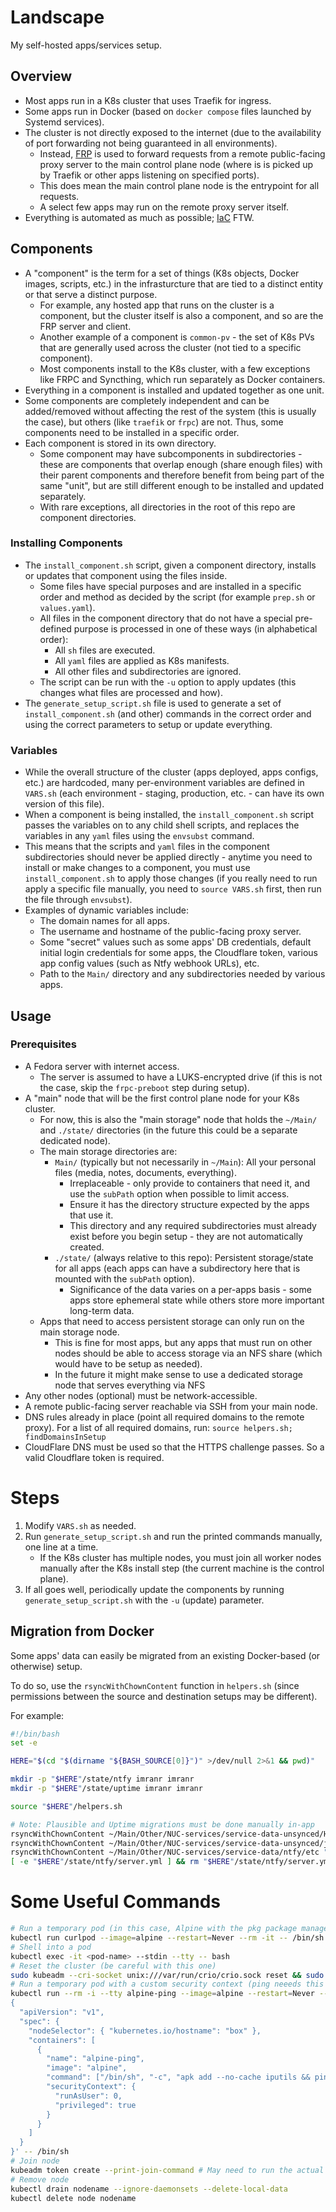 # Landscape

My self-hosted apps/services setup.

## Overview

- Most apps run in a K8s cluster that uses Traefik for ingress.
- Some apps run in Docker (based on `docker compose` files launched by Systemd services).
- The cluster is not directly exposed to the internet (due to the availability of port forwarding not being guaranteed in all environments).
    - Instead, [FRP](https://github.com/fatedier/frp) is used to forward requests from a remote public-facing proxy server to the main control plane node (where is is picked up by Traefik or other apps listening on specified ports).
    - This does mean the main control plane node is the entrypoint for all requests.
    - A select few apps may run on the remote proxy server itself.
- Everything is automated as much as possible; [IaC](https://en.wikipedia.org/wiki/Infrastructure_as_code) FTW.

## Components
- A "component" is the term for a set of things (K8s objects, Docker images, scripts, etc.) in the infrasturcture that are tied to a distinct entity or that serve a distinct purpose.
    - For example, any hosted app that runs on the cluster is a component, but the cluster itself is also a component, and so are the FRP server and client.
    - Another example of a component is `common-pv` - the set of K8s PVs that are generally used across the cluster (not tied to a specific component).
    - Most components install to the K8s cluster, with a few exceptions like FRPC and Syncthing, which run separately as Docker containers.
- Everything in a component is installed and updated together as one unit.
- Some components are completely independent and can be added/removed without affecting the rest of the system (this is usually the case), but others (like `traefik` or `frpc`) are not. Thus, some components need to be installed in a specific order.
- Each component is stored in its own directory.
    - Some component may have subcomponents in subdirectories - these are components that overlap enough (share enough files) with their parent components and therefore benefit from being part of the same "unit", but are still different enough to be installed and updated separately.
    - With rare exceptions, all directories in the root of this repo are component directories.

### Installing Components

- The `install_component.sh` script, given a component directory, installs or updates that component using the files inside.
    - Some files have special purposes and are installed in a specific order and method as decided by the script (for example `prep.sh` or `values.yaml`).
    - All files in the component directory that do not have a special pre-defined purpose is processed in one of these ways (in alphabetical order):
        - All `sh` files are executed.
        - All `yaml` files are applied as K8s manifests.
        - All other files and subdirectories are ignored.
    - The script can be run with the `-u` option to apply updates (this changes what files are processed and how).
- The `generate_setup_script.sh` file is used to generate a set of `install_component.sh` (and other) commands in the correct order and using the correct parameters to setup or update everything.

### Variables

- While the overall structure of the cluster (apps deployed, apps configs, etc.) are hardcoded, many per-environment variables are defined in `VARS.sh` (each environment - staging, production, etc. - can have its own version of this file).
- When a component is being installed, the `install_component.sh` script passes the variables on to any child shell scripts, and replaces the variables in any `yaml` files using the `envsubst` command.
- This means that the scripts and `yaml` files in the component subdirectories should never be applied directly - anytime you need to install or make changes to a component, you must use `install_component.sh` to apply those changes (if you really need to run apply a specific file manually, you need to `source VARS.sh` first, then run the file through `envsubst`).
- Examples of dynamic variables include:
    - The domain names for all apps.
    - The username and hostname of the public-facing proxy server.
    - Some "secret" values such as some apps' DB credentials, default initial login credentials for some apps, the Cloudflare token, various app config values (such as Ntfy webhook URLs), etc. 
    - Path to the `Main/` directory and any subdirectories needed by various apps.

## Usage

### Prerequisites

- A Fedora server with internet access.
    - The server is assumed to have a LUKS-encrypted drive (if this is not the case, skip the `frpc-preboot` step during setup).
- A "main" node that will be the first control plane node for your K8s cluster.
    - For now, this is also the "main storage" node that holds the `~/Main/` and `./state/` directories (in the future this could be a separate dedicated node).
    - The main storage directories are:
        - `Main/` (typically but not necessarily in `~/Main`): All your personal files (media, notes, documents, everything).
            - Irreplaceable - only provide to containers that need it, and use the `subPath` option when possible to limit access.
            - Ensure it has the directory structure expected by the apps that use it.
            - This directory and any required subdirectories must already exist before you begin setup - they are not automatically created.
        - `./state/` (always relative to this repo): Persistent storage/state for all apps (each apps can have a subdirectory here that is mounted with the `subPath` option).
            - Significance of the data varies on a per-apps basis - some apps store ephemeral state while others store more important long-term data.
    - Apps that need to access persistent storage can only run on the main storage node.
        - This is fine for most apps, but any apps that must run on other nodes should be able to access storage via an NFS share (which would have to be setup as needed).
        - In the future it might make sense to use a dedicated storage node that serves everything via NFS 
- Any other nodes (optional) must be network-accessible.
- A remote public-facing server reachable via SSH from your main node.
- DNS rules already in place (point all required domains to the remote proxy). For a list of all required domains, run: `source helpers.sh; findDomainsInSetup`
- CloudFlare DNS must be used so that the HTTPS challenge passes. So a valid Cloudflare token is required.

# Steps

1. Modify `VARS.sh` as needed.
2. Run `generate_setup_script.sh` and run the printed commands manually, one line at a time.
    - If the K8s cluster has multiple nodes, you must join all worker nodes manually after the K8s install step (the current machine is the control plane).
3. If all goes well, periodically update the components by running `generate_setup_script.sh` with the `-u` (update) parameter.

## Migration from Docker

Some apps' data can easily be migrated from an existing Docker-based (or otherwise) setup.

To do so, use the `rsyncWithChownContent` function in `helpers.sh` (since permissions between the source and destination setups may be different).

For example:

```bash
#!/bin/bash
set -e

HERE="$(cd "$(dirname "${BASH_SOURCE[0]}")" >/dev/null 2>&1 && pwd)"

mkdir -p "$HERE"/state/ntfy imranr imranr
mkdir -p "$HERE"/state/uptime imranr imranr

source "$HERE"/helpers.sh

# Note: Plausible and Uptime migrations must be done manually in-app
rsyncWithChownContent ~/Main/Other/NUC-services/service-data-unsynced/HAConfig "$HERE"/state/homeassistant root 1000
rsyncWithChownContent ~/Main/Other/NUC-services/service-data-unsynced/jellyfin "$HERE"/state/jellyfin 1000 1000
rsyncWithChownContent ~/Main/Other/NUC-services/service-data/ntfy/etc "$HERE"/state/ntfy 1000 1000
[ -e "$HERE"/state/ntfy/server.yml ] && rm "$HERE"/state/ntfy/server.yml
```

# Some Useful Commands

```bash
# Run a temporary pod (in this case, Alpine with the pkg package manager)
kubectl run curlpod --image=alpine --restart=Never --rm -it -- /bin/sh # Then apk add --no-cache curl
# Shell into a pod
kubectl exec -it <pod-name> --stdin --tty -- bash
# Reset the cluster (be careful with this one)
sudo kubeadm --cri-socket unix:///var/run/crio/crio.sock reset && sudo rm -r /etc/cni/net.d
# Run a temporary pod with a custom security context (ping neeeds this for example as seen below)
kubectl run --rm -i --tty alpine-ping --image=alpine --restart=Never --overrides='
{
  "apiVersion": "v1",
  "spec": {
    "nodeSelector": { "kubernetes.io/hostname": "box" },
    "containers": [
      {
        "name": "alpine-ping",
        "image": "alpine",
        "command": ["/bin/sh", "-c", "apk add --no-cache iputils && ping -c 4 10.96.0.10"],
        "securityContext": {
          "runAsUser": 0,
          "privileged": true
        }
      }
    ]
  }
}' -- /bin/sh
# Join node
kubeadm token create --print-join-command # May need to run the actual join command with --cri-socket unix:///var/run/crio/crio.sock
# Remove node
kubectl drain nodename --ignore-daemonsets --delete-local-data
kubectl delete node nodename
```